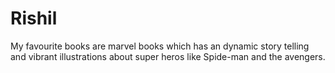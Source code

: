 # Rishil
My favourite books are marvel books which has an dynamic story telling and vibrant illustrations about super heros like Spide-man and the avengers.
